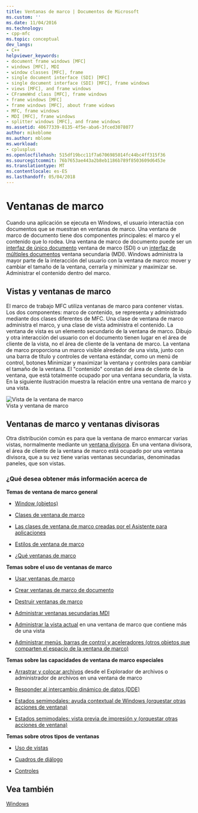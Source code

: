 ```yaml
---
title: Ventanas de marco | Documentos de Microsoft
ms.custom: ''
ms.date: 11/04/2016
ms.technology:
- cpp-mfc
ms.topic: conceptual
dev_langs:
- C++
helpviewer_keywords:
- document frame windows [MFC]
- windows [MFC], MDI
- window classes [MFC], frame
- single document interface (SDI) [MFC]
- single document interface (SDI) [MFC], frame windows
- views [MFC], and frame windows
- CFrameWnd class [MFC], frame windows
- frame windows [MFC]
- frame windows [MFC], about frame widows
- MFC, frame windows
- MDI [MFC], frame windows
- splitter windows [MFC], and frame windows
ms.assetid: 40677339-8135-4f5e-aba6-3fced3078077
author: mikeblome
ms.author: mblome
ms.workload:
- cplusplus
ms.openlocfilehash: 515df19bcc11f7a6706985014fc44bc4ff315f36
ms.sourcegitcommit: 76b7653ae443a2b8eb1186b789f8503609d6453e
ms.translationtype: MT
ms.contentlocale: es-ES
ms.lasthandoff: 05/04/2018
---
```

# <a name="frame-windows"></a>Ventanas de marco
Cuando una aplicación se ejecuta en Windows, el usuario interactúa con documentos que se muestran en ventanas de marco. Una ventana de marco de documento tiene dos componentes principales: el marco y el contenido que lo rodea. Una ventana de marco de documento puede ser un [interfaz de único documento](../mfc/sdi-and-mdi.md) ventana de marco (SDI) o un [interfaz de múltiples documentos](../mfc/sdi-and-mdi.md) ventana secundaria (MDI). Windows administra la mayor parte de la interacción del usuario con la ventana de marco: mover y cambiar el tamaño de la ventana, cerrarla y minimizar y maximizar se. Administrar el contenido dentro del marco.  
  
## <a name="frame-windows-and-views"></a>Vistas y ventanas de marco  
 El marco de trabajo MFC utiliza ventanas de marco para contener vistas. Los dos componentes: marco de contenido, se representa y administrado mediante dos clases diferentes de MFC. Una clase de ventana de marco administra el marco, y una clase de vista administra el contenido. La ventana de vista es un elemento secundario de la ventana de marco. Dibujo y otra interacción del usuario con el documento tienen lugar en el área de cliente de la vista, no el área de cliente de la ventana de marco. La ventana de marco proporciona un marco visible alrededor de una vista, junto con una barra de título y controles de ventana estándar, como un menú de control, botones Minimizar y maximizar la ventana y controles para cambiar el tamaño de la ventana. El "contenido" constan del área de cliente de la ventana, que está totalmente ocupado por una ventana secundaria, la vista. En la siguiente ilustración muestra la relación entre una ventana de marco y una vista.  
  
 ![Vista de la ventana de marco](../mfc/media/vc37fx1.gif "vc37fx1")  
Vista y ventana de marco  
  
## <a name="frame-windows-and-splitter-windows"></a>Ventanas de marco y ventanas divisoras  
 Otra distribución común es para que la ventana de marco enmarcar varias vistas, normalmente mediante un [ventana divisora](../mfc/multiple-document-types-views-and-frame-windows.md). En una ventana divisora, el área de cliente de la ventana de marco está ocupado por una ventana divisora, que a su vez tiene varias ventanas secundarias, denominadas paneles, que son vistas.  
  
### <a name="what-do-you-want-to-know-more-about"></a>¿Qué desea obtener más información acerca de  
 **Temas de ventana de marco general**  
  
-   [Window (objetos)](../mfc/window-objects.md)  
  
-   [Clases de ventana de marco](../mfc/frame-window-classes.md)  
  
-   [Las clases de ventana de marco creadas por el Asistente para aplicaciones](../mfc/frame-window-classes-created-by-the-application-wizard.md)  
  
-   [Estilos de ventana de marco](../mfc/frame-window-styles-cpp.md)  
  
-   [¿Qué ventanas de marco](../mfc/what-frame-windows-do.md)  
  
 **Temas sobre el uso de ventanas de marco**  
  
-   [Usar ventanas de marco](../mfc/using-frame-windows.md)  
  
-   [Crear ventanas de marco de documento](../mfc/creating-document-frame-windows.md)  
  
-   [Destruir ventanas de marco](../mfc/destroying-frame-windows.md)  
  
-   [Administrar ventanas secundarias MDI](../mfc/managing-mdi-child-windows.md)  
  
-   [Administrar la vista actual](../mfc/managing-the-current-view.md) en una ventana de marco que contiene más de una vista  
  
-   [Administrar menús, barras de control y aceleradores (otros objetos que comparten el espacio de la ventana de marco)](../mfc/managing-menus-control-bars-and-accelerators.md)  
  
 **Temas sobre las capacidades de ventana de marco especiales**  
  
-   [Arrastrar y colocar archivos](../mfc/dragging-and-dropping-files-in-a-frame-window.md) desde el Explorador de archivos o administrador de archivos en una ventana de marco  
  
-   [Responder al intercambio dinámico de datos (DDE)](../mfc/responding-to-dynamic-data-exchange-dde.md)  
  
-   [Estados semimodales: ayuda contextual de Windows (orquestar otras acciones de ventana)](../mfc/orchestrating-other-window-actions.md)  
  
-   [Estados semimodales: vista previa de impresión y (orquestar otras acciones de ventana)](../mfc/orchestrating-other-window-actions.md)  
  
 **Temas sobre otros tipos de ventanas**  
  
-   [Uso de vistas](../mfc/using-views.md)  
  
-   [Cuadros de diálogo](../mfc/dialog-boxes.md)  
  
-   [Controles](../mfc/controls-mfc.md)  
  
## <a name="see-also"></a>Vea también  
 [Windows](../mfc/windows.md)

